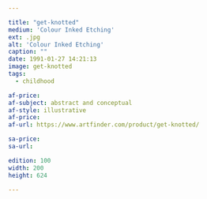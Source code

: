```yaml
---

title: "get-knotted"
medium: 'Colour Inked Etching'
ext: .jpg
alt: 'Colour Inked Etching'
caption: ""
date: 1991-01-27 14:21:13
image: get-knotted
tags:
  - childhood

af-price:
af-subject: abstract and conceptual
af-style: illustrative
af-price:
af-url: https://www.artfinder.com/product/get-knotted/

sa-price:
sa-url:

edition: 100
width: 200
height: 624

---
```

